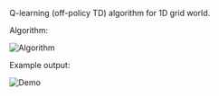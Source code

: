 Q-learning (off-policy TD) algorithm for 1D grid world.

Algorithm:

![Algorithm](https://user-images.githubusercontent.com/127620405/226022293-ecf60a1b-0d55-4389-a541-702a70991217.png)

Example output:

![Demo](https://user-images.githubusercontent.com/127620405/226022950-6a29bc74-ee93-433c-8e4f-8709be035d39.png)

